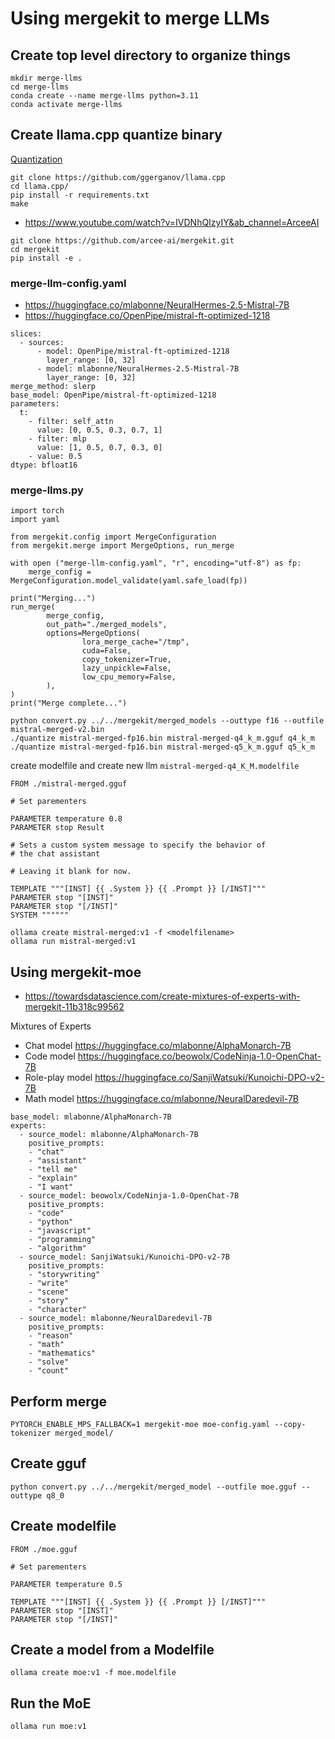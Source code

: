 # Using mergekit to merge LLMs

## Create top level directory to organize things

```
mkdir merge-llms
cd merge-llms
conda create --name merge-llms python=3.11
conda activate merge-llms
```
## Create llama.cpp quantize binary

[Quantization](https://huggingface.co/docs/optimum/concept_guides/quantization)

```
git clone https://github.com/ggerganov/llama.cpp
cd llama.cpp/
pip install -r requirements.txt
make
```

-  https://www.youtube.com/watch?v=IVDNhQIzyIY&ab_channel=ArceeAI

```
git clone https://github.com/arcee-ai/mergekit.git
cd mergekit
pip install -e . 
```

### merge-llm-config.yaml 

- https://huggingface.co/mlabonne/NeuralHermes-2.5-Mistral-7B
- https://huggingface.co/OpenPipe/mistral-ft-optimized-1218

```
slices:
  - sources:
      - model: OpenPipe/mistral-ft-optimized-1218
        layer_range: [0, 32]
      - model: mlabonne/NeuralHermes-2.5-Mistral-7B
        layer_range: [0, 32]
merge_method: slerp
base_model: OpenPipe/mistral-ft-optimized-1218
parameters:
  t:
    - filter: self_attn
      value: [0, 0.5, 0.3, 0.7, 1]
    - filter: mlp
      value: [1, 0.5, 0.7, 0.3, 0]
    - value: 0.5
dtype: bfloat16
```

### merge-llms.py

```
import torch
import yaml

from mergekit.config import MergeConfiguration
from mergekit.merge import MergeOptions, run_merge

with open ("merge-llm-config.yaml", "r", encoding="utf-8") as fp:
    merge_config = MergeConfiguration.model_validate(yaml.safe_load(fp))

print("Merging...")
run_merge(
        merge_config,
        out_path="./merged_models",
        options=MergeOptions(
                lora_merge_cache="/tmp",
                cuda=False,
                copy_tokenizer=True,
                lazy_unpickle=False,
                low_cpu_memory=False,
        ),
)
print("Merge complete...")
```


```
python convert.py ../../mergekit/merged_models --outtype f16 --outfile mistral-merged-v2.bin
./quantize mistral-merged-fp16.bin mistral-merged-q4_k_m.gguf q4_k_m
./quantize mistral-merged-fp16.bin mistral-merged-q5_k_m.gguf q5_k_m
```

create modelfile and create new llm `mistral-merged-q4_K_M.modelfile`

```
FROM ./mistral-merged.gguf

# Set parementers

PARAMETER temperature 0.8
PARAMETER stop Result

# Sets a custom system message to specify the behavior of
# the chat assistant

# Leaving it blank for now.

TEMPLATE """[INST] {{ .System }} {{ .Prompt }} [/INST]"""
PARAMETER stop "[INST]"
PARAMETER stop "[/INST]"
SYSTEM """"""
```

```
ollama create mistral-merged:v1 -f <modelfilename>
ollama run mistral-merged:v1 
```

## Using mergekit-moe

- https://towardsdatascience.com/create-mixtures-of-experts-with-mergekit-11b318c99562

Mixtures of Experts

- Chat model https://huggingface.co/mlabonne/AlphaMonarch-7B
- Code model https://huggingface.co/beowolx/CodeNinja-1.0-OpenChat-7B
- Role-play model https://huggingface.co/SanjiWatsuki/Kunoichi-DPO-v2-7B
- Math model https://huggingface.co/mlabonne/NeuralDaredevil-7B


```
base_model: mlabonne/AlphaMonarch-7B
experts:
  - source_model: mlabonne/AlphaMonarch-7B
    positive_prompts:
    - "chat"
    - "assistant"
    - "tell me"
    - "explain"
    - "I want"
  - source_model: beowolx/CodeNinja-1.0-OpenChat-7B
    positive_prompts:
    - "code"
    - "python"
    - "javascript"
    - "programming"
    - "algorithm"
  - source_model: SanjiWatsuki/Kunoichi-DPO-v2-7B
    positive_prompts:
    - "storywriting"
    - "write"
    - "scene"
    - "story"
    - "character"
  - source_model: mlabonne/NeuralDaredevil-7B
    positive_prompts:
    - "reason"
    - "math"
    - "mathematics"
    - "solve"
    - "count"
```


## Perform merge

```
PYTORCH_ENABLE_MPS_FALLBACK=1 mergekit-moe moe-config.yaml --copy-tokenizer merged_model/
```

## Create gguf

```
python convert.py ../../mergekit/merged_model --outfile moe.gguf --outtype q8_0
```

## Create modelfile

```
FROM ./moe.gguf

# Set parementers

PARAMETER temperature 0.5

TEMPLATE """[INST] {{ .System }} {{ .Prompt }} [/INST]"""
PARAMETER stop "[INST]"
PARAMETER stop "[/INST]"
```

## Create a model from a Modelfile

```
ollama create moe:v1 -f moe.modelfile
```

## Run the MoE

```
ollama run moe:v1
```
